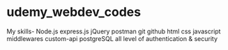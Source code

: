 # udemy_webdev_codes
My skills-
Node.js express.js jQuery postman git github html css javascript middlewares custom-api postgreSQL
all level of authentication & security 
